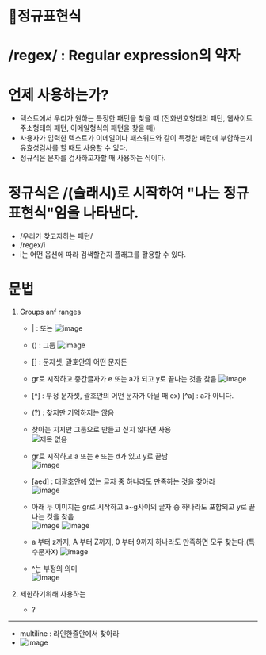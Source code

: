 # 🌼정규표현식
# /regex/ : Regular expression의 약자

# 언제 사용하는가?
- 텍스트에서 우리가 원하는 특정한 패턴을 찾을 때 (전화번호형태의 패턴, 웹사이트주소형태의 패턴, 이메일형식의 패턴을 찾을 때)
- 사용자가 입력한 텍스트가 이메일이나 패스워드와 같이 특정한 패턴에 부합하는지 유효성검사를 할 때도 사용할 수 있다.
- 정규식은 문자를 검사하고자할 때 사용하는 식이다.

# 정규식은 /(슬래시)로 시작하여 "나는 정규표현식"임을 나타낸다.
- /우리가 찾고자하는 패턴/
- /regex/i
- i는 어떤 옵션에 따라 검색할건지 플래그를 활용할 수 있다.

# 문법
1) Groups anf ranges
   - |  : 또는 ![image](https://github.com/leegowoon/regex/assets/145514701/80f8d1f0-26f2-483b-8acd-f451ddac2e12)

   - () : 그룹 ![image](https://github.com/leegowoon/regex/assets/145514701/8203b2c3-9990-4186-9ad4-fd772f1422bf)

   - [] : 문자셋, 괄호안의 어떤 문자든
   - gr로 시작하고 중간글자가 e 또는 a가 되고 y로 끝나는 것을 찾음  ![image](https://github.com/leegowoon/regex/assets/145514701/852d6c09-1be1-4559-b382-92f125a916c4)

   
   - [^] : 부정 문자셋, 괄호안의 어떤 문자가 아닐 때 ex) [^a] : a가 아니다.
   - (?) : 찾지만 기억하지는 않음
   - 찾아는 지지만 그룹으로 만들고 싶지 않다면 사용  
  ![제목 없음](https://github.com/leegowoon/regex/assets/145514701/8fd32774-2127-4958-bb24-4b1fef3dc3dc)

   - gr로 시작하고 a 또는 e 또는 d가 있고 y로 끝남   
   ![image](https://github.com/leegowoon/regex/assets/145514701/b4ed1a62-935d-4516-bb26-b6defef14bfc)
   - [aed] : 대괄호안에 있는 글자 중 하나라도 만족하는 것을 찾아라  
   ![image](https://github.com/leegowoon/regex/assets/145514701/470ee153-7590-497a-abff-6592cf5a9c91)
   - 아래 두 이미지는 gr로 시작하고 a~g사이의 글자 중 하나라도 포함되고 y로 끝나는 것을 찾음   
   ![image](https://github.com/leegowoon/regex/assets/145514701/fa481ccd-6e29-45e9-8f10-794165bff5a6)
   ![image](https://github.com/leegowoon/regex/assets/145514701/6c598e3c-ac6f-4747-8ac3-3b11883ca8b7)

   - a 부터 z까지, A 부터 Z까지, 0 부터 9까지 하나라도 만족하면 모두 찾는다.(특수문자X)
   ![image](https://github.com/leegowoon/regex/assets/145514701/31f80819-23bc-4148-ae96-cd7cde0cfc9d)

   - ^는 부정의 의미   
   ![image](https://github.com/leegowoon/regex/assets/145514701/ac61c8f3-959d-4ca3-b806-6ae2fe58fb00)

2) 제한하기위해 사용하는
   - ? 




  

---
- multiline : 라인한줄안에서 찾아라
- ![image](https://github.com/leegowoon/regex/assets/145514701/2b36fa85-a52f-4983-8edf-f4c244c59abc)

